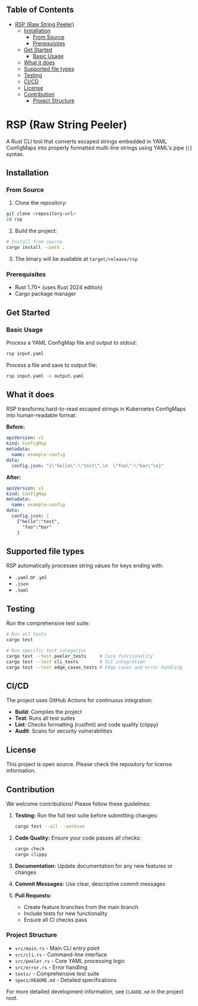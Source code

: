 <!-- START doctoc generated TOC please keep comment here to allow auto update -->
<!-- DON'T EDIT THIS SECTION, INSTEAD RE-RUN doctoc TO UPDATE -->
## Table of Contents

- [RSP (Raw String Peeler)](#rsp-raw-string-peeler)
  - [Installation](#installation)
    - [From Source](#from-source)
    - [Prerequisites](#prerequisites)
  - [Get Started](#get-started)
    - [Basic Usage](#basic-usage)
  - [What it does](#what-it-does)
  - [Supported file types](#supported-file-types)
  - [Testing](#testing)
  - [CI/CD](#cicd)
  - [License](#license)
  - [Contribution](#contribution)
    - [Project Structure](#project-structure)

<!-- END doctoc generated TOC please keep comment here to allow auto update -->

# RSP (Raw String Peeler)

A Rust CLI tool that converts escaped strings embedded in YAML ConfigMaps into properly formatted multi-line strings using YAML's pipe (`|`) syntax.

## Installation

### From Source

1. Clone the repository:
```bash
git clone <repository-url>
cd rsp
```

2. Build the project:

```bash
# Install from source
cargo install --path .
```

3. The binary will be available at `target/release/rsp`

### Prerequisites

- Rust 1.70+ (uses Rust 2024 edition)
- Cargo package manager

## Get Started

### Basic Usage

Process a YAML ConfigMap file and output to stdout:
```bash
rsp input.yaml
```

Process a file and save to output file:
```bash
rsp input.yaml -o output.yaml
```

## What it does

RSP transforms hard-to-read escaped strings in Kubernetes ConfigMaps into human-readable format:

**Before:**
```yaml
apiVersion: v1
kind: ConfigMap
metadata:
  name: example-config
data:
  config.json: "{\"hello\":\"test\",\n  \"foo\":\"bar\"\n}"
```

**After:**
```yaml
apiVersion: v1
kind: ConfigMap
metadata:
  name: example-config
data:
  config.json: |
    {"hello":"test",
      "foo":"bar"
    }
```

## Supported file types

RSP automatically processes string values for keys ending with:
- `.yaml` or `.yml`
- `.json`
- `.toml`

## Testing

Run the comprehensive test suite:

```bash
# Run all tests
cargo test

# Run specific test categories
cargo test --test peeler_tests     # Core functionality
cargo test --test cli_tests        # CLI integration  
cargo test --test edge_cases_tests # Edge cases and error handling
```

## CI/CD

The project uses GitHub Actions for continuous integration:

- **Build**: Compiles the project
- **Test**: Runs all test suites
- **Lint**: Checks formatting (rustfmt) and code quality (clippy)
- **Audit**: Scans for security vulnerabilities

## License

This project is open source. Please check the repository for license information.

## Contribution

We welcome contributions! Please follow these guidelines:

1. **Testing:** Run the full test suite before submitting changes:
   ```bash
   cargo test --all --verbose
   ```

2. **Code Quality:** Ensure your code passes all checks:
   ```bash
   cargo check
   cargo clippy
   ```

3. **Documentation:** Update documentation for any new features or changes

4. **Commit Messages:** Use clear, descriptive commit messages

5. **Pull Requests:** 
   - Create feature branches from the main branch
   - Include tests for new functionality
   - Ensure all CI checks pass

### Project Structure

- `src/main.rs` - Main CLI entry point
- `src/cli.rs` - Command-line interface
- `src/peeler.rs` - Core YAML processing logic
- `src/error.rs` - Error handling
- `tests/` - Comprehensive test suite
- `specs/README.md` - Detailed specifications

For more detailed development information, see `CLAUDE.md` in the project root.
